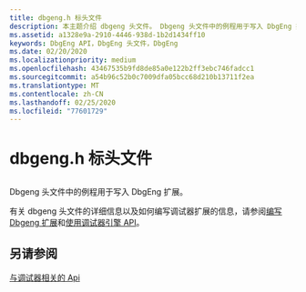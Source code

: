 ```yaml
---
title: dbgeng.h 标头文件
description: 本主题介绍 dbgeng 头文件。 Dbgeng 头文件中的例程用于写入 DbgEng 扩展。
ms.assetid: a1328e9a-2910-4446-938d-1b2d1434ff10
keywords: DbgEng API，DbgEng 头文件，DbgEng
ms.date: 02/20/2020
ms.localizationpriority: medium
ms.openlocfilehash: 43467535b9fd8de85a0e122b2ff3ebc746fadcc1
ms.sourcegitcommit: a54b96c52b0c7009dfa05bcc68d210b13711f2ea
ms.translationtype: MT
ms.contentlocale: zh-CN
ms.lasthandoff: 02/25/2020
ms.locfileid: "77601729"
---
```

# <a name="the-dbgengh-header-file"></a>dbgeng.h 标头文件

## <span id="ddk_the_dbgeng_h_header_file_dbg"></span><span id="DDK_THE_DBGENG_H_HEADER_FILE_DBG"></span>

Dbgeng 头文件中的例程用于写入 DbgEng 扩展。

有关 dbgeng 头文件的详细信息以及如何编写调试器扩展的信息，请参阅[编写 Dbgeng 扩展](writing-dbgeng-extensions.md)和[使用调试器引擎 API](using-the-debugger-engine-api.md)。

## <a name="see-also"></a>另请参阅

[与调试器相关的 Api](debugger-related-apis.md)
